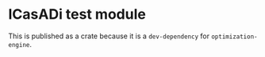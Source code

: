 # ICasADi test module

This is published as a crate because it is a `dev-dependency` for `optimization-engine`.
